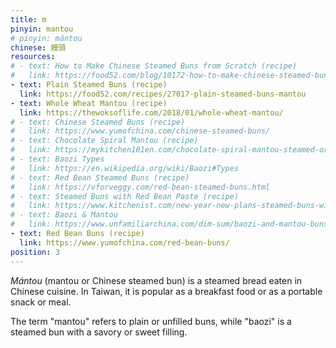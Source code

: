 ```yaml
---
title: m
pinyin: mantou
# pinyin: mántou
chinese: 饅頭
resources: 
# - text: How to Make Chinese Steamed Buns from Scratch (recipe)
#   link: https://food52.com/blog/10172-how-to-make-chinese-steamed-buns-from-scratch
- text: Plain Steamed Buns (recipe)
  link: https://food52.com/recipes/27017-plain-steamed-buns-mantou
- text: Whole Wheat Mantou (recipe)
  link: https://thewoksoflife.com/2018/01/whole-wheat-mantou/
# - text: Chinese Steamed Buns (recipe)
#   link: https://www.yumofchina.com/chinese-steamed-buns/
# - text: Chocolate Spiral Mantou (recipe)
#   link: https://mykitchen101en.com/chocolate-spiral-mantou-steamed-orientalchinese-bun/
# - text: Baozi Types
#   link: https://en.wikipedia.org/wiki/Baozi#Types
# - text: Red Bean Steamed Buns (recipe)
#   link: https://vforveggy.com/red-bean-steamed-buns.html
# - text: Steamed Buns with Red Bean Paste (recipe)
#   link: https://www.kitchenist.com/new-year-new-plans-steamed-buns-with-red-bean-paste-a-cooking-blog-kitchenist/
# - text: Baozi & Mantou
#   link: https://www.unfamiliarchina.com/dim-sum/baozi-and-mantou-buns
- text: Red Bean Buns (recipe)
  link: https://www.yumofchina.com/red-bean-buns/
position: 3
---
```


*Mántou* (mantou or Chinese steamed bun) is a steamed bread eaten in Chinese cuisine. In Taiwan, it is popular as a breakfast food or as a portable snack or meal.

The term "mantou" refers to plain or unfilled buns, while "baozi" is a steamed bun with a savory or sweet filling.
